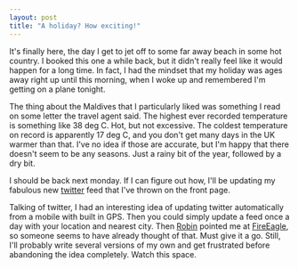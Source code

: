```yaml
---
layout: post
title: "A holiday? How exciting!"
---
```

It's finally here, the day I get to jet off to some far away beach in some hot
country. I booked this one a while back, but it didn't really feel like it
would happen for a long time. In fact, I had the mindset that my holiday was
ages away right up until this morning, when I woke up and remembered I'm
getting on a plane tonight.

The thing about the Maldives that I particularly liked was something I read on
some letter the travel agent said. The highest ever recorded temperature is
something like 38 deg C. Hot, but not excessive. The coldest temperature on
record is apparently 17 deg C, and you don't get many days in the UK warmer
than that. I've no idea if those are accurate, but I'm happy that there
doesn't seem to be any seasons. Just a rainy bit of the year, followed by a
dry bit.

I should be back next monday. If I can figure out how, I'll be updating my
fabulous new [twitter][1] feed that I've thrown on the front page.

Talking of twitter, I had an interesting idea of updating twitter
automatically from a mobile with built in GPS. Then you could simply update a
feed once a day with your location and nearest city. Then [Robin][2] pointed
me at [FireEagle][3], so someone seems to have already thought of that. Must
give it a go. Still, I'll probably write several versions of my own and get
frustrated before abandoning the idea completely. Watch this space.

   [1]: http://www.twitter.com

   [2]: http://www.bytesurgery.com

   [3]: http://www.fireeagle.com
